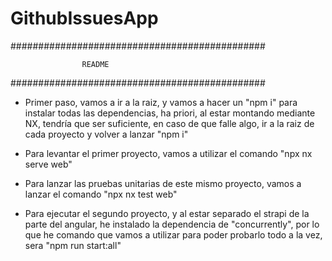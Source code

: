 # GithubIssuesApp

##############################################

                    README

##############################################

- Primer paso, vamos a ir a la raiz, y vamos a hacer un "npm i" para instalar todas las dependencias, ha priori, al estar montando mediante NX, tendría que ser suficiente, en caso de que falle algo, ir a la raiz de cada proyecto y volver a lanzar "npm i"

- Para levantar el primer proyecto, vamos a utilizar el comando "npx nx serve web"

- Para lanzar las pruebas unitarias de este mismo proyecto, vamos a lanzar el comando "npx nx test web"

- Para ejecutar el segundo proyecto, y al estar separado el strapi de la parte del angular, he instalado la dependencia de "concurrently", por lo que he comando que vamos a utilizar para poder probarlo todo a la vez, sera "npm run start:all"
